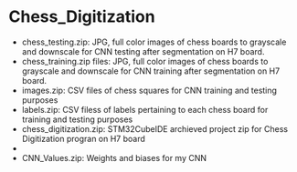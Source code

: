 # Chess_Digitization

- chess_testing.zip: JPG, full color images of chess boards to grayscale and downscale for CNN testing after segmentation on H7 board.
- chess_training.zip files: JPG, full color images of chess boards to grayscale and downscale for CNN training after segmentation on H7 board.
- images.zip: CSV files of chess squares for CNN training and testing purposes
- labels.zip: CSV filess of labels pertaining to each chess board for training and testing purposes
- chess_digitization.zip: STM32CubeIDE archieved project zip for Chess Digitization progran on H7 board
- 
- CNN_Values.zip: Weights and biases for my CNN
